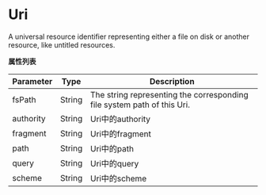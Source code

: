 # Uri

A universal resource identifier representing either a file on disk or another resource, like untitled resources.

**属性列表**

|Parameter		|Type	|Description				|
|--			|--			|--					|
|fsPath		|String		|The string representing the corresponding file system path of this Uri.		|
|authority	|String		|Uri中的authority	|
|fragment	|String		|Uri中的fragment	|
|path		|String		|Uri中的path		|
|query		|String		|Uri中的query		|
|scheme		|String		|Uri中的scheme		|